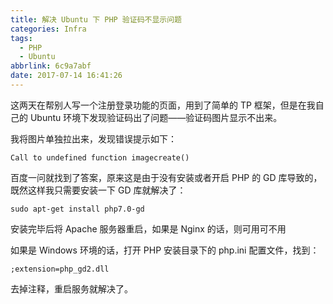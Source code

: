 ```yaml
---
title: 解决 Ubuntu 下 PHP 验证码不显示问题
categories: Infra
tags:
  - PHP
  - Ubuntu
abbrlink: 6c9a7abf
date: 2017-07-14 16:41:26
---
```

这两天在帮别人写一个注册登录功能的页面，用到了简单的 TP 框架，但是在我自己的 Ubuntu 环境下发现验证码出了问题——验证码图片显示不出来。

我将图片单独拉出来，发现错误提示如下：
```
Call to undefined function imagecreate()
```
百度一问就找到了答案，原来这是由于没有安装或者开启 PHP 的 GD 库导致的，既然这样我只需要安装一下 GD 库就解决了：
```
sudo apt-get install php7.0-gd
```
安装完毕后将 Apache 服务器重启，如果是 Nginx 的话，则可用可不用

如果是 Windows 环境的话，打开 PHP 安装目录下的 php.ini 配置文件，找到：
```
;extension=php_gd2.dll
```
去掉注释，重启服务就解决了。


